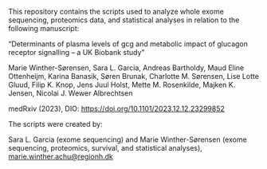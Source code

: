 This repository contains the scripts used to analyze whole exome sequencing, proteomics data, and statistical analyses in relation to the following manuscript:

 “Determinants of plasma levels of gcg and metabolic impact of glucagon receptor signalling – a UK Biobank study”

Marie Winther-Sørensen, Sara L. Garcia, Andreas Bartholdy, Maud Eline Ottenheijm, Karina Banasik, Søren Brunak, Charlotte M. Sørensen, Lise Lotte Gluud, Filip K. Knop, Jens Juul Holst, Mette M. Rosenkilde, Majken K. Jensen, Nicolai J. Wewer Albrechtsen

medRxiv (2023), DIO: https://doi.org/10.1101/2023.12.12.23299852


The scripts were created by:

 Sara L. Garcia (exome sequencing) and Marie Winther-Sørensen (exome sequencing, proteomics, survival, and statistical analyses), marie.winther.achu@regionh.dk





